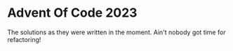 # Advent Of Code 2023

The solutions as they were written in the moment. Ain't nobody got time for refactoring!
